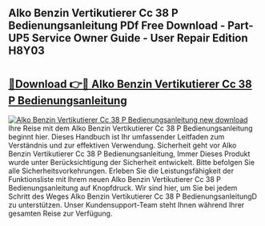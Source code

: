 ## Alko Benzin Vertikutierer Cc 38 P Bedienungsanleitung PDf Free Download - Part-UP5 Service Owner Guide - User Repair Edition H8Y03

# <h2><a href="http://df5vlgr.blite.top/?on=Alko+Benzin+Vertikutierer+Cc+38+P+Bedienungsanleitung">🔗Download 👉🔴 Alko Benzin Vertikutierer Cc 38 P Bedienungsanleitung</a></h2>

[![Alko Benzin Vertikutierer Cc 38 P Bedienungsanleitung new download](https://i.imgur.com/lujVjoI.png)](http://df5vlgr.blite.top/?on=Alko+Benzin+Vertikutierer+Cc+38+P+Bedienungsanleitung)
Ihre Reise mit dem Alko Benzin Vertikutierer Cc 38 P Bedienungsanleitung beginnt hier. Dieses Handbuch ist Ihr umfassender Leitfaden zum Verständnis und zur effektiven Verwendung. Sicherheit geht vor Alko Benzin Vertikutierer Cc 38 P Bedienungsanleitung, Immer Dieses Produkt wurde unter Berücksichtigung der Sicherheit entwickelt. Bitte befolgen Sie alle Sicherheitsvorkehrungen. Erleben Sie die Leistungsfähigkeit der Funktionsliste mit Ihrem neuen Alko Benzin Vertikutierer Cc 38 P Bedienungsanleitung auf Knopfdruck. Wir sind hier, um Sie bei jedem Schritt des Weges Alko Benzin Vertikutierer Cc 38 P BedienungsanleitungD zu unterstützen. Unser Kundensupport-Team steht Ihnen während Ihrer gesamten Reise zur Verfügung.
